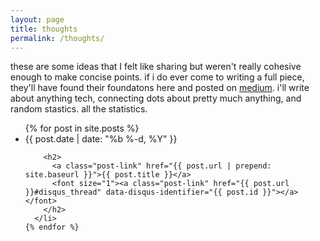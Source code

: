 ```yaml
---
layout: page
title: thoughts
permalink: /thoughts/
---
```


these are some ideas that I felt like sharing but weren't really cohesive enough to make concise points. if i do ever come to writing a full piece, they'll have found their foundatons here and posted on [medium](https://www.medium.com/@aranibatta). i'll write about anything tech, connecting dots about pretty much anything, and random stastics. all the statistics.
<div class="home">

  <ul class="post-list">
    {% for post in site.posts %}
      <li>
        <span class="post-meta">{{ post.date | date: "%b %-d, %Y" }}</span>

        <h2>
          <a class="post-link" href="{{ post.url | prepend: site.baseurl }}">{{ post.title }}</a>
		  <font size="1"><a class="post-link" href="{{ post.url }}#disqus_thread" data-disqus-identifier="{{ post.id }}"></a></font>
        </h2>
      </li>
    {% endfor %}
  </ul>

</div>


<script id="dsq-count-scr" src="//arani.disqus.com/count.js" async></script>